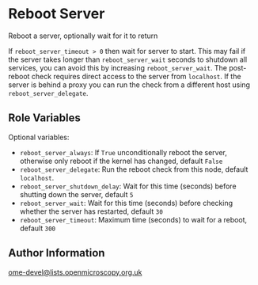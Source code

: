 Reboot Server
=============

Reboot a server, optionally wait for it to return

If `reboot_server_timeout > 0` then wait for server to start.
This may fail if the server takes longer than `reboot_server_wait` seconds to shutdown all services, you can avoid this by increasing `reboot_server_wait`.
The post-reboot check requires direct access to the server from `localhost`.
If the server is behind a proxy you can run the check from a different host using `reboot_server_delegate`.


Role Variables
--------------

Optional variables:
- `reboot_server_always`: If `True` unconditionally reboot the server, otherwise only reboot if the kernel has changed, default `False`
- `reboot_server_delegate`: Run the reboot check from this node, default `localhost`.
- `reboot_server_shutdown_delay`: Wait for this time (seconds) before shutting down the server, default `5`
- `reboot_server_wait`: Wait for this time (seconds) before checking whether the server has restarted, default `30`
- `reboot_server_timeout`: Maximum time (seconds) to wait for a reboot, default `300`


Author Information
------------------

ome-devel@lists.openmicroscopy.org.uk
